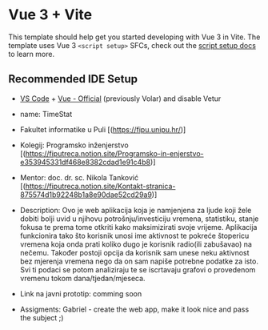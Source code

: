 # Vue 3 + Vite

This template should help get you started developing with Vue 3 in Vite. The template uses Vue 3 `<script setup>` SFCs, check out the [script setup docs](https://v3.vuejs.org/api/sfc-script-setup.html#sfc-script-setup) to learn more.

## Recommended IDE Setup

- [VS Code](https://code.visualstudio.com/) + [Vue - Official](https://marketplace.visualstudio.com/items?itemName=Vue.volar) (previously Volar) and disable Vetur


- name: TimeStat
- Fakultet informatike u Puli [(https://fipu.unipu.hr/)]
- Kolegij: Programsko inženjerstvo [(https://fiputreca.notion.site/Programsko-in-enjerstvo-e353945331df468e8382cdad1e91c4b8)]

- Mentor: doc. dr. sc. Nikola Tanković [(https://fiputreca.notion.site/Kontakt-stranica-875574d1b92248b1a8e90dae52cd29a9)]

- Description: Ovo je web aplikacija koja je namjenjena za ljude koji žele dobiti bolji uvid u njihovu potrošnju/investiciju vremena, statistiku, stanje fokusa te prema tome otkriti kako maksimizirati svoje vrijeme. Aplikacija funkcionira tako što korisnik unosi ime aktivnost te pokreće štopericu vremena koja onda prati koliko dugo je korisnik radio(ili zabušavao) na nečemu. Također postoji opcija da korisnik sam unese neku aktivnost bez mjerenja vremena nego da on sam napiše potrebne podatke za isto. Svi ti podaci se potom analiziraju te se iscrtavaju grafovi o provedenom vremenu tokom dana/tjedan/mjeseca. 

- Link na javni prototip: comming soon
- Assigments: Gabriel - create the web app, make it look nice and pass the subject ;)
